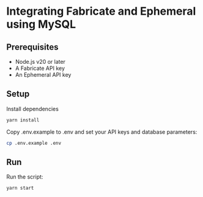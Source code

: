 # Integrating Fabricate and Ephemeral using MySQL

## Prerequisites

- Node.js v20 or later
- A Fabricate API key
- An Ephemeral API key

## Setup

Install dependencies

```bash
yarn install
```

Copy .env.example to .env and set your API keys and database parameters:

```bash
cp .env.example .env
```

## Run

Run the script:

```bash
yarn start
```

